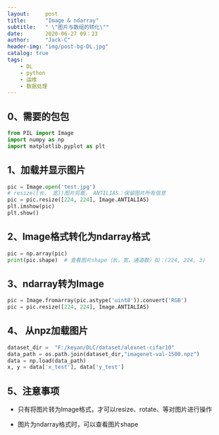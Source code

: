 ```yaml
---
layout:     post
title:      "Image & ndarray"
subtitle:   " \"图片与数组的转化\""
date:       2020-06-27 09：23
author:     "Jack-C"
header-img: "img/post-bg-DL.jpg"
catalog: true
tags:
    - DL
    - python
    - 运维
    - 数据处理
---
```


## 0、需要的包包

```python
from PIL import Image
import numpy as np
import matplotlib.pyplot as plt
```



## 1、加载并显示图片

```python
pic = Image.open('test.jpg')
# resize([长， 宽])图片剪裁， ANTILIAS：保留图片所有信息
pic = pic.resize([224, 224], Image.ANTIALIAS)  
plt.imshow(pic)
plt.show()
```

## 2、Image格式转化为ndarray格式

```python
pic = np.array(pic) 
print(pic.shape)  # 查看图片shape（长，宽，通道数）如：(224, 224, 3)
```

## 3、ndarray转为Image

```python
pic = Image.fromarray(pic.astype('uint8')).convert('RGB')
pic = pic.resize([224, 224], Image.ANTIALIAS)
```



## 4、 从npz加载图片

```python
dataset_dir =  "F:/keyan/DLC/dataset/alexnet-cifar10"
data_path = os.path.join(dataset_dir,"imagenet-val-1500.npz")
data = np.load(data_path)
x, y = data['x_test'], data['y_test']
```

## 5、注意事项

- 只有将图片转为Image格式，才可以resize、rotate、等对图片进行操作

- 图片为ndarray格式时，可以查看图片shape
